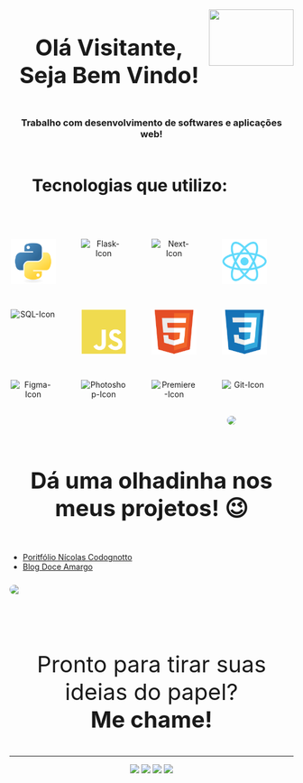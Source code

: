 <div style="display: flex; flex-direction: row; justify-content: center">
	<h1 align=center style="font-size: 40px; font-weight: bold;">Olá Visitante, Seja Bem Vindo!</h1>
    <img src="https://github.com/user-attachments/assets/9550037e-0b51-44d8-bd05-6c0bab1538d4" style="width: 150px; height: 100px; margin-top: 13px" />
</div>


<h3 align="center">Trabalho com desenvolvimento de softwares e aplicações web!</strong></h3>
<br>
<p align="left" style="margin-left: 40px; font-size: 30px; font-weight: bold;">Tecnologias que utilizo: <p>

<div style="display: flex; flex-direction: row; justify-content: center; flex-wrap: wrap; gap: 30px;" align="center" >
<br>
	<div style="display: flex; flex-direction: row; flex-wrap: wrap; width: 500px; gap: 45px;">
      <img align="center" alt="Python-Icon" height="" width="80" src="https://raw.githubusercontent.com/devicons/devicon/master/icons/python/python-original.svg">
      <img align="center" alt="Flask-Icon" height="" width="80" src="https://cdn.jsdelivr.net/gh/devicons/devicon@latest/icons/flask/flask-original.svg" />        
      <img align="center" alt="Next-Icon" height="" width="80" src="https://cdn.jsdelivr.net/gh/devicons/devicon@latest/icons/nextjs/nextjs-original.svg">
      <img align="center" alt="React-Icon" height="" width="80" src="https://raw.githubusercontent.com/devicons/devicon/master/icons/react/react-original.svg">
      <img align="center" alt="SQL-Icon" height="" width="80" src="https://cdn.jsdelivr.net/gh/devicons/devicon@latest/icons/azuresqldatabase/azuresqldatabase-original.svg" />
      <img align="center" alt="JavaScript-Icon" height="" width="80" src="https://raw.githubusercontent.com/devicons/devicon/master/icons/javascript/javascript-plain.svg">
      <img align="center" alt="HTML-Icon" height="" width="80" src="https://raw.githubusercontent.com/devicons/devicon/master/icons/html5/html5-original.svg">
      <img align="center" alt="CSS-Icon" height="" width="80" src="https://raw.githubusercontent.com/devicons/devicon/master/icons/css3/css3-original.svg">
      <img align="center" alt="Figma-Icon" height="" width="80" src="https://cdn.jsdelivr.net/gh/devicons/devicon@latest/icons/figma/figma-original.svg">
      <img align="center" alt="Photoshop-Icon" height="" width="80" src="https://cdn.jsdelivr.net/gh/devicons/devicon@latest/icons/photoshop/photoshop-original.svg">
      <img align="center" alt="Premiere-Icon" height="" width="80" src="https://cdn.jsdelivr.net/gh/devicons/devicon@latest/icons/premierepro/premierepro-plain.svg" />
      <img align="center" alt="Git-Icon" height="" width="80" src="https://cdn.jsdelivr.net/gh/devicons/devicon@latest/icons/git/git-original.svg" />
  </div>
  <div style="width: 300px; display: flex; justify-content: flex-end;">
  	<img src="https://github.com/user-attachments/assets/35db5d81-c8c6-4c16-9260-30f5dd14a7c3" style=" border-radius: 20px" />
  </div>  
</div>
<br> <br>        


<div style="display: flex; flex-direction: column; justify-content: center;"> 
	<p align=center style="font-size: 40px; font-weight: bold;"> Dá uma olhadinha nos meus projetos! 😉 </p>
    <ul>
    	<li>
    		<a href="https://www.nicolascodognotto.com.br/"> Poritfólio Nícolas Codognotto</a>
    	</li>
        <li>
        	<a href="https://blog-doce-amargo.vercel.app/">Blog Doce Amargo</a>
       	</li>
    </ul>
	<img src="https://github.com/user-attachments/assets/6eb6bcca-6284-4d36-9eee-0a5e077159cb" style="border-radius: 20px; width: 800px; align-self: center; margin-top: 10px" />
    
</div>
  

  
  
  

<div align="center" style= "margin-top: 100px">
  <p align="center" style="font-size: 40px;">Pronto para tirar suas ideias do papel? <br> <b>Me chame!</b> </p>
  <hr>
  <a href="mailto:nicolascodognotto@gmail.com"><img src="https://img.shields.io/badge/-Gmail-D14836?style=for-the-badge&logo=gmail&logoColor=white" target="_blank"></a>
  <a href="https://www.linkedin.com/in/n%C3%ADcolas-codognotto-1bba4a240/" target="_blank"><img src="https://img.shields.io/badge/-LinkedIn-0A66C2?style=for-the-badge&logo=linkedin&logoColor=white"  target="_blank"></a>
  <a href="https://www.nicolascodognotto.com.br" target="_blank"><img src="https://img.shields.io/badge/-My_Site-0078D6?style=for-the-badge&logo=internet-explorer&logoColor=white"  target="_blank"></a>
  <a href="https://instagram.com/nicko.codognotto" target="_blank"><img src="https://img.shields.io/badge/-Instagram-%23E4405F?style=for-the-badge&logo=instagram&logoColor=white" target="_blank"></a>
</div>

  

